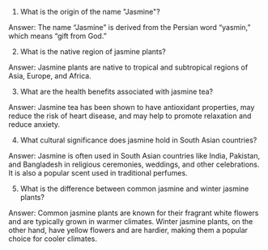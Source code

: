 1. What is the origin of the name "Jasmine"? 

Answer: The name “Jasmine” is derived from the Persian word “yasmin,” which means “gift from God.”

2. What is the native region of jasmine plants? 

Answer: Jasmine plants are native to tropical and subtropical regions of Asia, Europe, and Africa.

3. What are the health benefits associated with jasmine tea? 

Answer: Jasmine tea has been shown to have antioxidant properties, may reduce the risk of heart disease, and may help to promote relaxation and reduce anxiety.

4. What cultural significance does jasmine hold in South Asian countries? 

Answer: Jasmine is often used in South Asian countries like India, Pakistan, and Bangladesh in religious ceremonies, weddings, and other celebrations. It is also a popular scent used in traditional perfumes.

5. What is the difference between common jasmine and winter jasmine plants? 

Answer: Common jasmine plants are known for their fragrant white flowers and are typically grown in warmer climates. Winter jasmine plants, on the other hand, have yellow flowers and are hardier, making them a popular choice for cooler climates.